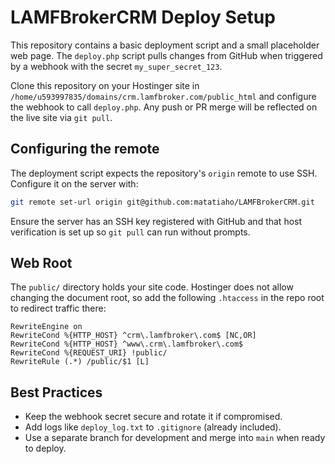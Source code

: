 # LAMFBrokerCRM Deploy Setup

This repository contains a basic deployment script and a small placeholder web page. The `deploy.php` script pulls changes from GitHub when triggered by a webhook with the secret `my_super_secret_123`.

Clone this repository on your Hostinger site in `/home/u593997835/domains/crm.lamfbroker.com/public_html` and configure the webhook to call `deploy.php`. Any push or PR merge will be reflected on the live site via `git pull`.

## Configuring the remote
The deployment script expects the repository's `origin` remote to use SSH. Configure it on the server with:

```bash
git remote set-url origin git@github.com:matatiaho/LAMFBrokerCRM.git
```

Ensure the server has an SSH key registered with GitHub and that host verification is set up so `git pull` can run without prompts.

## Web Root

The `public/` directory holds your site code. Hostinger does not allow changing the document root, so add the following `.htaccess` in the repo root to redirect traffic there:

```
RewriteEngine on
RewriteCond %{HTTP_HOST} ^crm\.lamfbroker\.com$ [NC,OR]
RewriteCond %{HTTP_HOST} ^www\.crm\.lamfbroker\.com$
RewriteCond %{REQUEST_URI} !public/
RewriteRule (.*) /public/$1 [L]

```
## Best Practices
- Keep the webhook secret secure and rotate it if compromised.
- Add logs like `deploy_log.txt` to `.gitignore` (already included).
- Use a separate branch for development and merge into `main` when ready to deploy.

